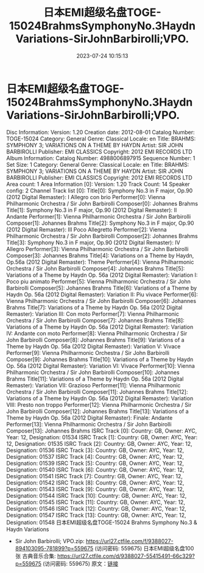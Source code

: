 ﻿---
title: 日本EMI超级名盘TOGE-15024BrahmsSymphonyNo.3HaydnVariations-SirJohnBarbirolli;VPO.
date: 2023-07-24 10:15:13
categories: 古典音乐、新世纪、纯音雅乐
tags: 纯音雅乐
---
# 日本EMI超级名盘TOGE-15024BrahmsSymphonyNo.3HaydnVariations-SirJohnBarbirolli;VPO.

Disc Information:
Version: 1.20
Creation date: 2012-08-01
Catalog Number: TOGE-15024
Category: General
Genre: Classical
Locale: en
Title: BRAHMS: SYMPHONY 3; VARIATIONS ON A THEME BY HAYDN
Artist: SIR JOHN BARBIROLLI
Publisher: EMI CLASSICS
Copyright: 2012 EMI RECORDS LTD
Album Information:
Catalog Number: 4988006897915
Sequence Number: 1
Set Size: 1
Category: General
Genre: Classical
Locale: en
Title: BRAHMS: SYMPHONY 3; VARIATIONS ON A THEME BY HAYDN
Artist: SIR JOHN BARBIROLLI
Publisher: EMI CLASSICS
Copyright: 2012 EMI RECORDS LTD
Area count: 1
Area Information [0]:
Version: 1.20
Track Count: 14
Speaker config: 2 Channel
Track list [0]:
Title[0]: Symphony No.3 in F major, Op.90 (2012 Digital
Remaster): I Allegro con brio
Performer[0]: Vienna Philharmonic Orchestra / Sir John
Barbirolli
Composer[0]: Johannes Brahms
Title[1]: Symphony No.3 in F major, Op.90 (2012 Digital
Remaster): II Andante
Performer[1]: Vienna Philharmonic Orchestra / Sir John
Barbirolli
Composer[1]: Johannes Brahms
Title[2]: Symphony No.3 in F major, Op.90 (2012 Digital
Remaster): III Poco Allegretto
Performer[2]: Vienna Philharmonic Orchestra / Sir John
Barbirolli
Composer[2]: Johannes Brahms
Title[3]: Symphony No.3 in F major, Op.90 (2012 Digital
Remaster): IV Allegro
Performer[3]: Vienna Philharmonic Orchestra / Sir John
Barbirolli
Composer[3]: Johannes Brahms
Title[4]: Variations on a Theme by Haydn, Op.56a (2012 Digital
Remaster): Theme
Performer[4]: Vienna Philharmonic Orchestra / Sir John
Barbirolli
Composer[4]: Johannes Brahms
Title[5]: Variations of a Theme by Haydn Op. 56a (2012 Digital
Remaster): Variation I: Poco piu animato
Performer[5]: Vienna Philharmonic Orchestra / Sir John
Barbirolli
Composer[5]: Johannes Brahms
Title[6]: Variations of a Theme by Haydn Op. 56a (2012 Digital
Remaster): Variation II: Piu vivace
Performer[6]: Vienna Philharmonic Orchestra / Sir John
Barbirolli
Composer[6]: Johannes Brahms
Title[7]: Variations of a Theme by Haydn Op. 56a (2012 Digital
Remaster): Variation III: Con moto
Performer[7]: Vienna Philharmonic Orchestra / Sir John
Barbirolli
Composer[7]: Johannes Brahms
Title[8]: Variations of a Theme by Haydn Op. 56a (2012 Digital
Remaster): Variation IV: Andante con moto
Performer[8]: Vienna Philharmonic Orchestra / Sir John
Barbirolli
Composer[8]: Johannes Brahms
Title[9]: Variations of a Theme by Haydn Op. 56a (2012 Digital
Remaster): Variation V: Vivace
Performer[9]: Vienna Philharmonic Orchestra / Sir John
Barbirolli
Composer[9]: Johannes Brahms
Title[10]: Variations of a Theme by Haydn Op. 56a (2012 Digital
Remaster): Variation VI: Vivace
Performer[10]: Vienna Philharmonic Orchestra / Sir John
Barbirolli
Composer[10]: Johannes Brahms
Title[11]: Variations of a Theme by Haydn Op. 56a (2012 Digital
Remaster): Variation VII: Grazioso
Performer[11]: Vienna Philharmonic Orchestra / Sir John
Barbirolli
Composer[11]: Johannes Brahms
Title[12]: Variations of a Theme by Haydn Op. 56a (2012 Digital
Remaster): Variation VIII: Presto non troppo
Performer[12]: Vienna Philharmonic Orchestra / Sir John
Barbirolli
Composer[12]: Johannes Brahms
Title[13]: Variations of a Theme by Haydn Op. 56a (2012 Digital
Remaster): Finale: Andante
Performer[13]: Vienna Philharmonic Orchestra / Sir John
Barbirolli
Composer[13]: Johannes Brahms
ISRC Track [0]:
Country: GB, Owner: AYC, Year: 12, Designation: 01534
ISRC Track [1]:
Country: GB, Owner: AYC, Year: 12, Designation: 01535
ISRC Track [2]:
Country: GB, Owner: AYC, Year: 12, Designation: 01536
ISRC Track [3]:
Country: GB, Owner: AYC, Year: 12, Designation: 01537
ISRC Track [4]:
Country: GB, Owner: AYC, Year: 12, Designation: 01539
ISRC Track [5]:
Country: GB, Owner: AYC, Year: 12, Designation: 01540
ISRC Track [6]:
Country: GB, Owner: AYC, Year: 12, Designation: 01541
ISRC Track [7]:
Country: GB, Owner: AYC, Year: 12, Designation: 01542
ISRC Track [8]:
Country: GB, Owner: AYC, Year: 12, Designation: 01543
ISRC Track [9]:
Country: GB, Owner: AYC, Year: 12, Designation: 01544
ISRC Track [10]:
Country: GB, Owner: AYC, Year: 12, Designation: 01545
ISRC Track [11]:
Country: GB, Owner: AYC, Year: 12, Designation: 01546
ISRC Track [12]:
Country: GB, Owner: AYC, Year: 12, Designation: 01547
ISRC Track [13]:
Country: GB, Owner: AYC, Year: 12, Designation: 01548
日本EMI超级名盘TOGE-15024 Brahms Symphony No.3 & Haydn Variations
- Sir John Barbirolli; VPO.zip: https://url27.ctfile.com/f/9388027-894103095-781899?p=559675
(访问密码: 559675)
日本EMI超级名盘100张 古典音乐合集: https://url27.ctfile.com/d/9388027-55415491-66c329?p=559675
(访问密码: 559675)
原文：[链接](https://blog.sina.com.cn/s/blog_1647c7e76010312tm.html)